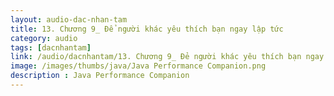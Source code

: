 ```yaml
---
layout: audio-dac-nhan-tam
title: 13. Chương 9_ Để người khác yêu thích bạn ngay lập tức 
category: audio
tags: [dacnhantam]
link: /audio/dacnhantam/13. Chương 9_ Đẻ người khác yêu thích bạn ngay lập tức.mp3 
image: /images/thumbs/java/Java Performance Companion.png
description : Java Performance Companion 
---
```












